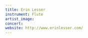 ```yaml
---
title: Erin Lesser
instrument: Flute
artist_image: 
concert: 
website: http://www.erinlesser.com/
---
```


